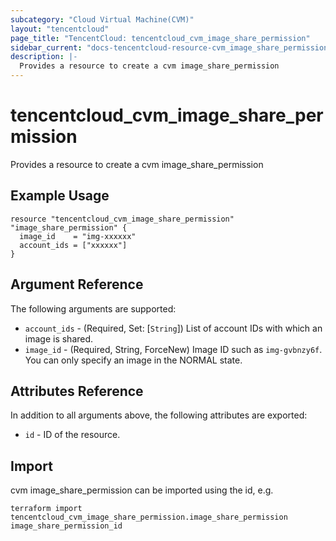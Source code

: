 ```yaml
---
subcategory: "Cloud Virtual Machine(CVM)"
layout: "tencentcloud"
page_title: "TencentCloud: tencentcloud_cvm_image_share_permission"
sidebar_current: "docs-tencentcloud-resource-cvm_image_share_permission"
description: |-
  Provides a resource to create a cvm image_share_permission
---
```


# tencentcloud_cvm_image_share_permission

Provides a resource to create a cvm image_share_permission

## Example Usage

```hcl
resource "tencentcloud_cvm_image_share_permission" "image_share_permission" {
  image_id    = "img-xxxxxx"
  account_ids = ["xxxxxx"]
}
```

## Argument Reference

The following arguments are supported:

* `account_ids` - (Required, Set: [`String`]) List of account IDs with which an image is shared.
* `image_id` - (Required, String, ForceNew) Image ID such as `img-gvbnzy6f`. You can only specify an image in the NORMAL state.

## Attributes Reference

In addition to all arguments above, the following attributes are exported:

* `id` - ID of the resource.



## Import

cvm image_share_permission can be imported using the id, e.g.

```
terraform import tencentcloud_cvm_image_share_permission.image_share_permission image_share_permission_id
```

